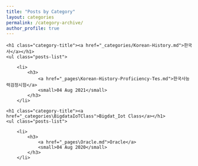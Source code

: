 ```yaml
---
title: "Posts by Category"
layout: categories
permalink: /category-archive/
author_profile: true
---
```



<div class="category-wrap">

    <h1 class="category-title"><a href="_categories/Korean-History.md">한국사</a></h1>
    <ul class="posts-list">
        
        <li>
            <h3>
                <a href="_pages\Korean-History-Proficiency-Tes.md">한국사능력검정시험</a>
                <small>04 Aug 2021</small>
            </h3>
        </li>

    <h1 class="category-title"><a href="_categories\BigdataIoTClass">Bigdat_Iot Class</a></h1>
    <ul class="posts-list">
        
        <li>
            <h3>
                <a href="_pages\Oracle.md">Oracle</a>
                <small>04 Aug 2020</small>
            </h3>
        </li>
        
        
        
        
